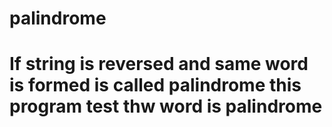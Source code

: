 # palindrome
# If string is reversed and same word is formed is called palindrome this program test thw word is palindrome
